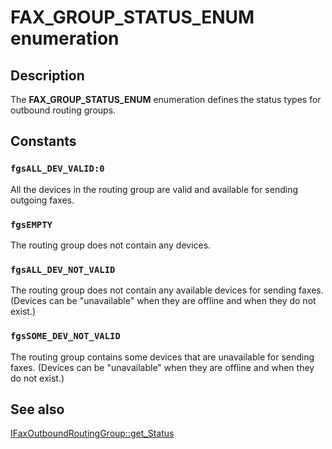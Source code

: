 # FAX_GROUP_STATUS_ENUM enumeration

## Description

The **FAX_GROUP_STATUS_ENUM** enumeration defines the status types for outbound routing groups.

## Constants

### `fgsALL_DEV_VALID:0`

All the devices in the routing group are valid and available for sending outgoing faxes.

### `fgsEMPTY`

The routing group does not contain any devices.

### `fgsALL_DEV_NOT_VALID`

The routing group does not contain any available devices for sending faxes. (Devices can be "unavailable" when they are offline and when they do not exist.)

### `fgsSOME_DEV_NOT_VALID`

The routing group contains some devices that are unavailable for sending faxes. (Devices can be "unavailable" when they are offline and when they do not exist.)

## See also

[IFaxOutboundRoutingGroup::get_Status](https://learn.microsoft.com/previous-versions/windows/desktop/fax/-mfax-faxoutboundroutinggroup-status-vb)